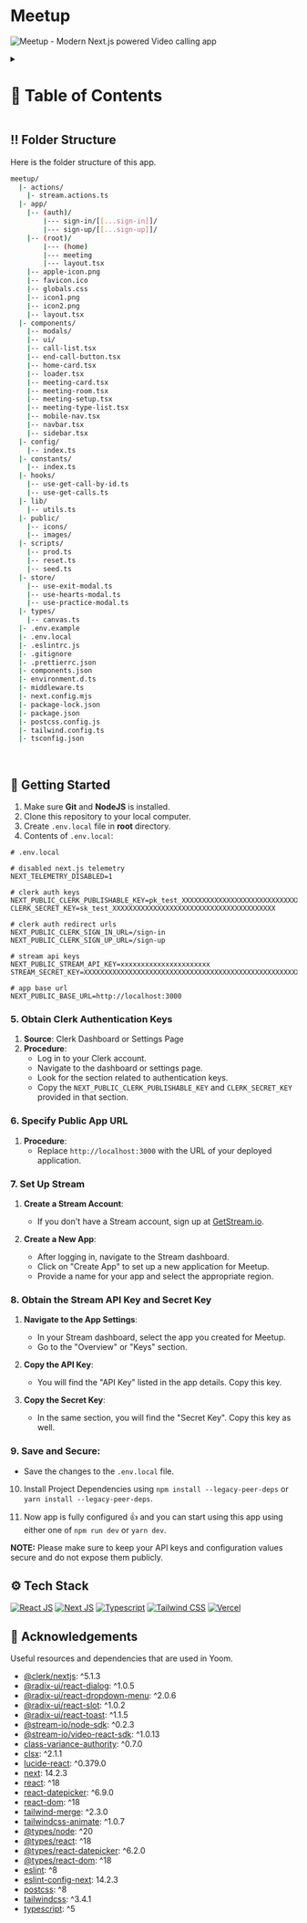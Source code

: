<a name="readme-top"></a>

# Meetup

![Meetup - Modern Next.js powered Video calling app](/.github/images/img_main.png "Meetup - Modern Next.js powered Video calling app")


<!-- Table of Contents -->
<details>

<summary>

# :notebook_with_decorative_cover: Table of Contents

</summary>

- [Folder Structure](#bangbang-folder-structure)
- [Getting Started](#toolbox-getting-started)
- [Screenshots](#camera-screenshots)
- [Tech Stack](#gear-tech-stack)


</details>

## :bangbang: Folder Structure

Here is the folder structure of this app.

```bash
meetup/
  |- actions/
    |- stream.actions.ts
  |- app/
    |-- (auth)/
        |--- sign-in/[[...sign-in]]/
        |--- sign-up/[[...sign-up]]/
    |-- (root)/
        |--- (home)
        |--- meeting
        |--- layout.tsx
    |-- apple-icon.png
    |-- favicon.ico
    |-- globals.css
    |-- icon1.png
    |-- icon2.png
    |-- layout.tsx
  |- components/
    |-- modals/
    |-- ui/
    |-- call-list.tsx
    |-- end-call-button.tsx
    |-- home-card.tsx
    |-- loader.tsx
    |-- meeting-card.tsx
    |-- meeting-room.tsx
    |-- meeting-setup.tsx
    |-- meeting-type-list.tsx
    |-- mobile-nav.tsx
    |-- navbar.tsx
    |-- sidebar.tsx
  |- config/
    |-- index.ts
  |- constants/
    |-- index.ts
  |- hooks/
    |-- use-get-call-by-id.ts
    |-- use-get-calls.ts
  |- lib/
    |-- utils.ts
  |- public/
    |-- icons/
    |-- images/
  |- scripts/
    |-- prod.ts
    |-- reset.ts
    |-- seed.ts
  |- store/
    |-- use-exit-modal.ts
    |-- use-hearts-modal.ts
    |-- use-practice-modal.ts
  |- types/
    |-- canvas.ts
  |- .env.example
  |- .env.local
  |- .eslintrc.js
  |- .gitignore
  |- .prettierrc.json
  |- components.json
  |- environment.d.ts
  |- middleware.ts
  |- next.config.mjs
  |- package-lock.json
  |- package.json
  |- postcss.config.js
  |- tailwind.config.ts
  |- tsconfig.json
```

<br />

## :toolbox: Getting Started

1. Make sure **Git** and **NodeJS** is installed.
2. Clone this repository to your local computer.
3. Create `.env.local` file in **root** directory.
4. Contents of `.env.local`:

```env
# .env.local

# disabled next.js telemetry
NEXT_TELEMETRY_DISABLED=1

# clerk auth keys
NEXT_PUBLIC_CLERK_PUBLISHABLE_KEY=pk_test_XXXXXXXXXXXXXXXXXXXXXXXXXXXXXXXXXXXXXXXXXXX
CLERK_SECRET_KEY=sk_test_XXXXXXXXXXXXXXXXXXXXXXXXXXXXXXXXXXXXXXXX

# clerk auth redirect urls
NEXT_PUBLIC_CLERK_SIGN_IN_URL=/sign-in
NEXT_PUBLIC_CLERK_SIGN_UP_URL=/sign-up

# stream api keys
NEXT_PUBLIC_STREAM_API_KEY=xxxxxxxxxxxxxxxxxxxxxx
STREAM_SECRET_KEY=XXXXXXXXXXXXXXXXXXXXXXXXXXXXXXXXXXXXXXXXXXXXXXXXXXXXXXXXXXXXXXXXX

# app base url
NEXT_PUBLIC_BASE_URL=http://localhost:3000

```

### 5. Obtain Clerk Authentication Keys

1.  **Source**: Clerk Dashboard or Settings Page
2.  **Procedure**:
    - Log in to your Clerk account.
    - Navigate to the dashboard or settings page.
    - Look for the section related to authentication keys.
    - Copy the `NEXT_PUBLIC_CLERK_PUBLISHABLE_KEY` and `CLERK_SECRET_KEY` provided in that section.

### 6. Specify Public App URL

1.  **Procedure**:
    - Replace `http://localhost:3000` with the URL of your deployed application.

### 7. Set Up Stream

1. **Create a Stream Account**:

   - If you don't have a Stream account, sign up at [GetStream.io](https://getstream.io/).

2. **Create a New App**:
   - After logging in, navigate to the Stream dashboard.
   - Click on "Create App" to set up a new application for Meetup.
   - Provide a name for your app and select the appropriate region.

### 8. Obtain the Stream API Key and Secret Key

1. **Navigate to the App Settings**:

   - In your Stream dashboard, select the app you created for Meetup.
   - Go to the "Overview" or "Keys" section.

2. **Copy the API Key**:

   - You will find the "API Key" listed in the app details. Copy this key.

3. **Copy the Secret Key**:
   - In the same section, you will find the "Secret Key". Copy this key as well.

### 9. Save and Secure:

- Save the changes to the `.env.local` file.

10. Install Project Dependencies using `npm install --legacy-peer-deps` or `yarn install --legacy-peer-deps`.

11. Now app is fully configured 👍 and you can start using this app using either one of `npm run dev` or `yarn dev`.

**NOTE:** Please make sure to keep your API keys and configuration values secure and do not expose them publicly.



## :gear: Tech Stack

[![React JS](https://skillicons.dev/icons?i=react "React JS")](https://react.dev/ "React JS") [![Next JS](https://skillicons.dev/icons?i=next "Next JS")](https://nextjs.org/ "Next JS") [![Typescript](https://skillicons.dev/icons?i=ts "Typescript")](https://www.typescriptlang.org/ "Typescript") [![Tailwind CSS](https://skillicons.dev/icons?i=tailwind "Tailwind CSS")](https://tailwindcss.com/ "Tailwind CSS") [![Vercel](https://skillicons.dev/icons?i=vercel "Vercel")](https://vercel.app/ "Vercel")



## :gem: Acknowledgements

Useful resources and dependencies that are used in Yoom.

- [@clerk/nextjs](https://www.npmjs.com/package/@clerk/nextjs): ^5.1.3
- [@radix-ui/react-dialog](https://www.npmjs.com/package/@radix-ui/react-dialog): ^1.0.5
- [@radix-ui/react-dropdown-menu](https://www.npmjs.com/package/@radix-ui/react-dropdown-menu): ^2.0.6
- [@radix-ui/react-slot](https://www.npmjs.com/package/@radix-ui/react-slot): ^1.0.2
- [@radix-ui/react-toast](https://www.npmjs.com/package/@radix-ui/react-toast): ^1.1.5
- [@stream-io/node-sdk](https://www.npmjs.com/package/@stream-io/node-sdk): ^0.2.3
- [@stream-io/video-react-sdk](https://www.npmjs.com/package/@stream-io/video-react-sdk): ^1.0.13
- [class-variance-authority](https://www.npmjs.com/package/class-variance-authority): ^0.7.0
- [clsx](https://www.npmjs.com/package/clsx): ^2.1.1
- [lucide-react](https://www.npmjs.com/package/lucide-react): ^0.379.0
- [next](https://www.npmjs.com/package/next): 14.2.3
- [react](https://www.npmjs.com/package/react): ^18
- [react-datepicker](https://www.npmjs.com/package/react-datepicker): ^6.9.0
- [react-dom](https://www.npmjs.com/package/react-dom): ^18
- [tailwind-merge](https://www.npmjs.com/package/tailwind-merge): ^2.3.0
- [tailwindcss-animate](https://www.npmjs.com/package/tailwindcss-animate): ^1.0.7
- [@types/node](https://www.npmjs.com/package/@types/node): ^20
- [@types/react](https://www.npmjs.com/package/@types/react): ^18
- [@types/react-datepicker](https://www.npmjs.com/package/@types/react-datepicker): ^6.2.0
- [@types/react-dom](https://www.npmjs.com/package/@types/react-dom): ^18
- [eslint](https://www.npmjs.com/package/eslint): ^8
- [eslint-config-next](https://www.npmjs.com/package/eslint-config-next): 14.2.3
- [postcss](https://www.npmjs.com/package/postcss): ^8
- [tailwindcss](https://www.npmjs.com/package/tailwindcss): ^3.4.1
- [typescript](https://www.npmjs.com/package/typescript): ^5






